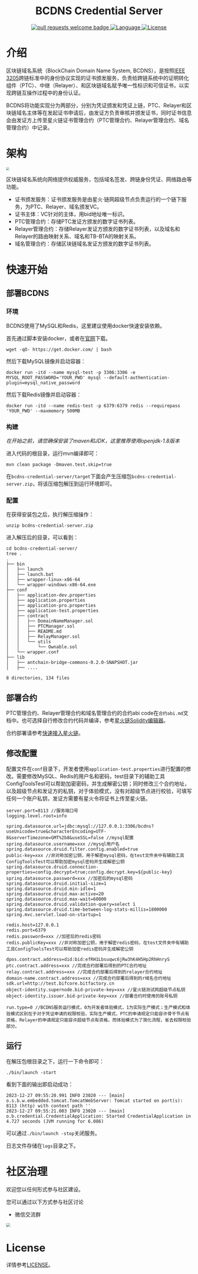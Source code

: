<div align="center">
  <h1 align="center">BCDNS Credential Server</h1>
  <p align="center">
    <a href="http://makeapullrequest.com">
      <img alt="pull requests welcome badge" src="https://img.shields.io/badge/PRs-welcome-brightgreen.svg?style=flat">
    </a>
    <a href="https://www.java.com">
      <img alt="Language" src="https://img.shields.io/badge/Language-Java-blue.svg?style=flat">
    </a>
    <a href="https://www.apache.org/licenses/LICENSE-2.0">
      <img alt="License" src="https://img.shields.io/github/license/AntChainOpenLab/AntChainBridgePluginServer?style=flat">
    </a>
  </p>
</div>

# 介绍
区块链域名系统（BlockChain Domain Name System, BCDNS），是按照[IEEE 3205](https://antchainbridge.oss-cn-shanghai.aliyuncs.com/antchainbridge/document/ieee/p3205/IEEE_3205-2023_Final.pdf)跨链标准中的身份协议实现的证书颁发服务，负责给跨链系统中的证明转化组件（PTC）、中继（Relayer）、和区块链域名赋予唯一性标识和可信证书，以实现跨链互操作过程中的身份认证。

BCDNS将功能实现分为两部分，分别为凭证颁发和凭证上链，PTC、Relayer和区块链域名主体等在发起证书申请后，由发证方负责审核并颁发证书，同时证书信息会由发证方上传至星火链证书管理合约（PTC管理合约、Relayer管理合约、域名管理合约）中记录。

# 架构



<img src="./src/docs/images/bcdns.jpg" style="zoom: 50%;" />

区块链域名系统向网络提供权威服务，包括域名签发、跨链身份凭证、网络路由等功能。

- 证书颁发服务：证书颁发服务是由星火·链网超级节点负责运行的一个链下服务，为PTC、Relayer、域名颁发VC。
- 证书主体：VC针对的主体，用bid地址唯一标识。
- PTC管理合约：存储PTC发证方颁发的数字证书列表。
- Relayer管理合约：存储Relayer发证方颁发的数字证书列表，以及域名和Relayer的路由映射关系、域名和TB-BTA的映射关系。
- 域名管理合约：存储区块链域名发证方颁发的数字证书列表。

# 快速开始

## 部署BCDNS

### 环境

BCDNS使用了MySQL和Redis，这里建议使用docker快速安装依赖。

首先通过脚本安装docker，或者在[官网](https://docs.docker.com/get-docker/)下载。

```
wget -qO- https://get.docker.com/ | bash
```

然后下载MySQL镜像并启动容器：

```
docker run -itd --name mysql-test -p 3306:3306 -e MYSQL_ROOT_PASSWORD='YOUR_PWD' mysql --default-authentication-plugin=mysql_native_password
```

然后下载Redis镜像并启动容器：

```
docker run -itd --name redis-test -p 6379:6379 redis --requirepass 'YOUR_PWD' --maxmemory 500MB
```

### 构建

*在开始之前，请您确保安装了maven和JDK，这里推荐使用openjdk-1.8版本*

进入代码的根目录，运行mvn编译即可：

```
mvn clean package -Dmaven.test.skip=true
```

在`bcdns-credential-server/target`下面会产生压缩包`bcdns-credential-server.zip`，将该压缩包解压到运行环境即可。

### 配置

在获得安装包之后，执行解压缩操作：

```
unzip bcdns-credential-server.zip
```

进入解压后的目录，可以看到：

```
cd bcdns-credential-server/
tree .
.
├── bin
│   ├── launch
│   ├── launch.bat
│   ├── wrapper-linux-x86-64
│   └── wrapper-windows-x86-64.exe
├── conf
│   ├── application-dev.properties
│   ├── application.properties
│   ├── application-pro.properties
│   ├── application-test.properties
│   ├── contract
│   │   ├── DomainNameManager.sol
│   │   ├── PTCManager.sol
│   │   ├── README.md
│   │   ├── RelayManager.sol
│   │   └── utils
│   │       └── Ownable.sol
│   └── wrapper.conf
├── lib
│   ├── antchain-bridge-commons-0.2.0-SNAPSHOT.jar
│   ├── ....

8 directories, 134 files
```

## 部署合约

PTC管理合约、Relayer管理合约和域名管理合约的合约abi code在`合约abi.md`文档中。也可选择自行修改合约代码并编译，参考[星火链Solidity编辑器](https://bif-doc.readthedocs.io/zh-cn/2.0.0/contract/Solidity%E5%90%88%E7%BA%A6%E4%BB%8B%E7%BB%8D.html#id4)。

合约部署请参考[快速接入星火链](https://bif-doc.readthedocs.io/zh-cn/2.0.0/quickstart/%E5%BF%AB%E9%80%9F%E6%8E%A5%E5%85%A5%E6%98%9F%E7%81%AB%E9%93%BE.html#solidity)。

## 修改配置

配置文件在`conf`目录下，开发者使用`application-test.properties`进行配置的修改。需要修改MySQL、Redis的用户名和密码，test目录下的辅助工具ConfigToolsTest可以帮助加密密码，并生成解密公钥；同时修改三个合约地址，以及超级节点和发证方的私钥，对于体验模式，没有对超级节点进行校验，可填写任何一个账户私钥，发证方需要有星火令将证书上传至星火链。

```properties
server.port=8113 //服务端口号
logging.level.root=info

spring.datasource.url=jdbc:mysql://127.0.0.1:3306/bcdns?useUnicode=true&characterEncoding=UTF-8&serverTimezone=GMT%2b8&useSSL=false //mysql配置
spring.datasource.username=xxx //mysql用户名
spring.datasource.druid.filter.config.enabled=true
public-key=xxx //非对称加密公钥，用于解密mysql密码，在test文件夹中有辅助工具ConfigToolsTest可以帮助加密mysql密码并生成解密公钥
spring.datasource.druid.connection-properties=config.decrypt=true;config.decrypt.key=${public-key}
spring.datasource.password=xxx //加密后的mysql密码
spring.datasource.druid.initial-size=1
spring.datasource.druid.min-idle=1
spring.datasource.druid.max-active=20
spring.datasource.druid.max-wait=60000
spring.datasource.druid.validation-query=select 1
spring.datasource.druid.time-between-log-stats-millis=1800000
spring.mvc.servlet.load-on-startup=1

redis.host=127.0.0.1 
redis.port=6379
redis.password=xxx //加密后的redis密码
redis.publicKey=xxx //非对称加密公钥，用于解密redis密码，在test文件夹中有辅助工具ConfigToolsTest可以帮助加密redis密码并生成解密公钥

dpos.contract.address=did:bid:efRH1Lbsuqwc6jRw3hK4H5Hp2RhHnryS 
ptc.contract.address=xxx //完成合约部署后得到的PTC合约地址
relay.contract.address=xxx //完成合约部署后得到的relayer合约地址
domain-name.contract.address=xxx //完成合约部署后得到的r域名合约地址
sdk.url=http://test.bifcore.bitfactory.cn 
object-identity.supernode.bid-private-key=xxx //星火链测试网超级节点私钥
object-identity.issuer.bid-private-key=xxx //部署合约时使用的账号私钥

run.type=0 //BCDNS服务运行模式，0为开发者体验模式，1为实际生产模式；生产模式和体验模式区别在于对于凭证申请的权限校验，实际生产模式，PTC的申请规定只能容许骨干节点有资格，Relayer的申请规定只能容许超级节点有资格，而体验模式为了简化流程，省去权限校验部分。
```

## 运行

在解压包根目录之下，运行一下命令即可：

```
./bin/launch -start
```

看到下面的输出即启动成功：

```
2023-12-27 09:55:20.991 INFO 23020 --- [main] o.s.b.w.embedded.tomcat.TomcatWebServer: Tomcat started on port(s): 8113 (http) with context path ''
2023-12-27 09:55:21.003 INFO 23020 --- [main] o.b.credential.CredentialApplication: Started CredentialApplication in 4.727 seconds (JVM running for 6.086)
```

可以通过`./bin/launch -stop`关闭服务。

日志文件存储在`logs`目录之下。

# 社区治理

欢迎您以任何形式参与社区建设。

您可以通过以下方式参与社区讨论

- 微信交流群

<img src="./src/docs/images/微信交流群.jpg" style="zoom:67%;" />



# License

详情参考[LICENSE](./LICENSE)。